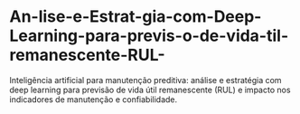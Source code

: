 # An-lise-e-Estrat-gia-com-Deep-Learning-para-previs-o-de-vida-til-remanescente-RUL-
Inteligência artificial para manutenção preditiva: análise e estratégia com deep learning para previsão de vida útil remanescente (RUL) e impacto nos indicadores de manutenção e confiabilidade.
